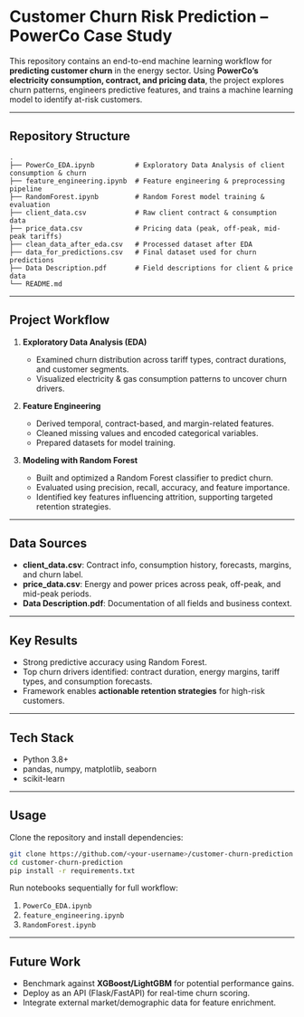 # Customer Churn Risk Prediction – PowerCo Case Study

This repository contains an end-to-end machine learning workflow for **predicting customer churn** in the energy sector. Using **PowerCo’s electricity consumption, contract, and pricing data**, the project explores churn patterns, engineers predictive features, and trains a machine learning model to identify at-risk customers.

---

## Repository Structure

```
.
├── PowerCo_EDA.ipynb          # Exploratory Data Analysis of client consumption & churn
├── feature_engineering.ipynb  # Feature engineering & preprocessing pipeline
├── RandomForest.ipynb         # Random Forest model training & evaluation
├── client_data.csv            # Raw client contract & consumption data
├── price_data.csv             # Pricing data (peak, off-peak, mid-peak tariffs)
├── clean_data_after_eda.csv   # Processed dataset after EDA
├── data_for_predictions.csv   # Final dataset used for churn predictions
├── Data Description.pdf       # Field descriptions for client & price data
└── README.md
```

---

## Project Workflow

1. **Exploratory Data Analysis (EDA)**
   - Examined churn distribution across tariff types, contract durations, and customer segments.
   - Visualized electricity & gas consumption patterns to uncover churn drivers.

2. **Feature Engineering**
   - Derived temporal, contract-based, and margin-related features.
   - Cleaned missing values and encoded categorical variables.
   - Prepared datasets for model training.

3. **Modeling with Random Forest**
   - Built and optimized a Random Forest classifier to predict churn.
   - Evaluated using precision, recall, accuracy, and feature importance.
   - Identified key features influencing attrition, supporting targeted retention strategies.

---

## Data Sources

- **client_data.csv**: Contract info, consumption history, forecasts, margins, and churn label.  
- **price_data.csv**: Energy and power prices across peak, off-peak, and mid-peak periods.  
- **Data Description.pdf**: Documentation of all fields and business context.  

---

## Key Results

- Strong predictive accuracy using Random Forest.  
- Top churn drivers identified: contract duration, energy margins, tariff types, and consumption forecasts.  
- Framework enables **actionable retention strategies** for high-risk customers.  

---

## Tech Stack

- Python 3.8+  
- pandas, numpy, matplotlib, seaborn  
- scikit-learn  

---

## Usage

Clone the repository and install dependencies:

```bash
git clone https://github.com/<your-username>/customer-churn-prediction.git
cd customer-churn-prediction
pip install -r requirements.txt
```

Run notebooks sequentially for full workflow:
1. `PowerCo_EDA.ipynb`  
2. `feature_engineering.ipynb`  
3. `RandomForest.ipynb`  

---

## Future Work

- Benchmark against **XGBoost/LightGBM** for potential performance gains.  
- Deploy as an API (Flask/FastAPI) for real-time churn scoring.  
- Integrate external market/demographic data for feature enrichment.  

